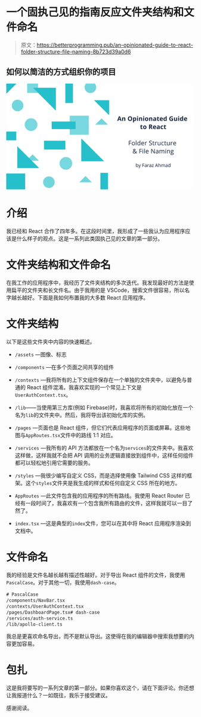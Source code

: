 # 一个固执己见的指南反应文件夹结构和文件命名

> 原文：<https://betterprogramming.pub/an-opinionated-guide-to-react-folder-structure-file-naming-8b723d39a0d6>

## 如何以简洁的方式组织你的项目

![](img/b1cac560d244385afdeec92a401602b0.png)

# 介绍

我已经和 React 合作了四年多。在这段时间里，我形成了一些我认为应用程序应该是什么样子的观点。这是一系列此类固执己见的文章的第一部分。

# 文件夹结构和文件命名

在我工作的应用程序中，我经历了文件夹结构的多次迭代。我发现最好的方法是使用扁平的文件夹和长文件名。由于我用的是 VSCode，搜索文件很容易，所以名字越长越好。下面是我如何布置我的大多数 React 应用程序。

# 文件夹结构

以下是这些文件夹中内容的快速概述。

*   `/assets` —图像、标志
*   `/components` —在多个页面之间共享的组件
*   `/contexts` —我将所有的上下文组件保存在一个单独的文件夹中，以避免与普通的 React 组件混淆。我喜欢实现的一个常见上下文是`UserAuthContext.tsx`。
*   `/lib`——当使用第三方库(例如 Firebase)时，我喜欢将所有的初始化放在一个名为`lib`的文件夹中。然后，我将导出该初始化库的实例。

*   `/pages` —页面也是 React 组件，但它们代表应用程序的页面或屏幕。这些地图与`AppRoutes.tsx`文件中的路线 1:1 对应。
*   `/services` —我所有的 API 方法都放在一个名为`services`的文件夹中。我喜欢这样做，这样我就不会把 API 调用的业务逻辑直接放到组件中，这样任何组件都可以轻松地引用它需要的服务。
*   `/styles` —我很少编写自定义 CSS，而是选择使用像 Tailwind CSS 这样的框架。这个`styles`文件夹是我生成的样式和任何自定义 CSS 所在的地方。
*   `AppRoutes` —此文件包含我的应用程序的所有路线。我使用 React Router 已经有一段时间了，我喜欢有一个包含我所有路由的文件，这样我就可以一目了然了。

*   `index.tsx` —这是典型的`index`文件，您可以在其中将 React 应用程序渲染到文档中。

# 文件命名

我的经验是文件名越长越有描述性越好。对于导出 React 组件的文件，我使用`PascalCase`。对于其他一切，我使用`dash-case`。

```
# PascalCase
/components/NavBar.tsx
/contexts/UserAuthContext.tsx
/pages/DashboardPage.tsx# dash-case
/services/auth-service.ts
/lib/apollo-client.ts
```

我总是更喜欢命名导出，而不是默认导出。这使得在我的编辑器中搜索我想要的内容更加容易。

# 包扎

这是我将要写的一系列文章的第一部分。如果你喜欢这个，请在下面评论。你还想让我报道什么？一如既往，我乐于接受建议。

感谢阅读。